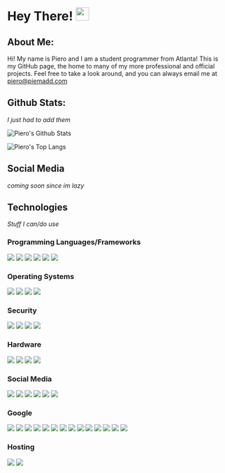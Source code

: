 # Hey There! <img src="https://raw.githubusercontent.com/MartinHeinz/MartinHeinz/master/wave.gif" width="30px">

## About Me: 
Hi! My name is Piero and I am a student programmer from Atlanta! This is my GitHub page, the home to many of my more professional and official projects. Feel free to take a look around, and you can always email me at [piero@piemadd.com](mailto:piero@piemadd.com)

## Github Stats:
*I just had to add them*

![Piero's Github Stats](https://github-readme-stats.vercel.app/api?username=pieromqwerty&show_icons=true&theme=dark)

![Piero's Top Langs](https://github-readme-stats.vercel.app/api/top-langs/?username=pieromqwerty&theme=dark)

## Social Media
*coming soon since im lazy*

## Technologies
*Stuff I can/do use*

### Programming Languages/Frameworks
![](https://img.shields.io/badge/Flask-Framework-informational?style=flat&logo=flask&logoColor=white&color=cc443f)
![](https://img.shields.io/badge/HTML5-Language-informational?style=flat&logo=html5&logoColor=white&color=cc443f)
![](https://img.shields.io/badge/JS-Language-informational?style=flat&logo=javascript&logoColor=white&color=cc443f)
![](https://img.shields.io/badge/Node.js-Language-informational?style=flat&logo=node.js&logoColor=white&color=cc443f)
![](https://img.shields.io/badge/OpenSourceInitiative-Framework-informational?style=flat&logo=opensourceinitiative&logoColor=white&color=cc443f)
![](https://img.shields.io/badge/Python-Language-informational?style=flat&logo=python&logoColor=white&color=cc443f)

### Operating Systems
![](https://img.shields.io/badge/Debian-OS-informational?style=flat&logo=debian&logoColor=white&color=cc8f3f)
![](https://img.shields.io/badge/Linux-OS-informational?style=flat&logo=linux&logoColor=white&color=cc8f3f)
![](https://img.shields.io/badge/Ubuntu-OS-informational?style=flat&logo=ubuntu&logoColor=white&color=cc8f3f)
![](https://img.shields.io/badge/Windows-OS-informational?style=flat&logo=windows&logoColor=white&color=cc8f3f)

### Security
![](https://img.shields.io/badge/Cloudflare-SecurityTool-informational?style=flat&logo=cloudflare&logoColor=white&color=157abd)
![](https://img.shields.io/badge/LetsEncrypt-SecurityTool-informational?style=flat&logo=letsencrypt&logoColor=white&color=157abd)
![](https://img.shields.io/badge/OpenSSL-SecurityTool-informational?style=flat&logo=openssl&logoColor=white&color=157abd)
![](https://img.shields.io/badge/OpenVPN-SecurityTool-informational?style=flat&logo=openvpn&logoColor=white&color=157abd)

### Hardware
![](https://img.shields.io/badge/Nvidia-Hardware-informational?style=flat&logo=nvidia&logoColor=white&color=1534bd)
![](https://img.shields.io/badge/OnePlus-Hardware-informational?style=flat&logo=oneplus&logoColor=white&color=1534bd)
![](https://img.shields.io/badge/RaspberryPI-Hardware-informational?style=flat&logo=raspberrypi&logoColor=white&color=1534bd)
![](https://img.shields.io/badge/Seagate-Hardware-informational?style=flat&logo=seagate&logoColor=white&color=1534bd)

### Social Media
![](https://img.shields.io/badge/Discord-SocialMedia-informational?style=flat&logo=discord&logoColor=white&color=6c15bd)
![](https://img.shields.io/badge/Instagram-SocialMedia-informational?style=flat&logo=instagram&logoColor=white&color=6c15bd)
![](https://img.shields.io/badge/Linkedin-SocialMedia-informational?style=flat&logo=linkedin&logoColor=white&color=6c15bd)
![](https://img.shields.io/badge/Reddit-SocialMedia-informational?style=flat&logo=reddit&logoColor=white&color=6c15bd)
![](https://img.shields.io/badge/Snapchat-SocialMedia-informational?style=flat&logo=snapchat&logoColor=white&color=6c15bd)
![](https://img.shields.io/badge/Twitter-SocialMedia-informational?style=flat&logo=twitter&logoColor=white&color=6c15bd)

### Google
![](https://img.shields.io/badge/Android-Google-informational?style=flat&logo=android&logoColor=white&color=bd1582)
![](https://img.shields.io/badge/AndroidAuto-Google-informational?style=flat&logo=androidauto&logoColor=white&color=bd1582)
![](https://img.shields.io/badge/Gmail-Google-informational?style=flat&logo=gmail&logoColor=white&color=bd1582)
![](https://img.shields.io/badge/Google-Google-informational?style=flat&logo=google&logoColor=white&color=bd1582)
![](https://img.shields.io/badge/GoogleAssistant-Google-informational?style=flat&logo=googleassistant&logoColor=white&color=bd1582)
![](https://img.shields.io/badge/GoogleCast-Google-informational?style=flat&logo=googlecast&logoColor=white&color=bd1582)
![](https://img.shields.io/badge/GoogleChrome-Google-informational?style=flat&logo=googlechrome&logoColor=white&color=bd1582)
![](https://img.shields.io/badge/GoogleDrive-Google-informational?style=flat&logo=googledrive&logoColor=white&color=bd1582)
![](https://img.shields.io/badge/GoogleMaps-Google-informational?style=flat&logo=googlemaps&logoColor=white&color=bd1582)
![](https://img.shields.io/badge/GoogleMessages-Google-informational?style=flat&logo=googlemessages&logoColor=white&color=bd1582)
![](https://img.shields.io/badge/GoogleMyBusiness-Google-informational?style=flat&logo=googlemybusiness&logoColor=white&color=bd1582)
![](https://img.shields.io/badge/GooglePay-Google-informational?style=flat&logo=googlepay&logoColor=white&color=bd1582)
![](https://img.shields.io/badge/GooglePlay-Google-informational?style=flat&logo=googleplay&logoColor=white&color=bd1582)
![](https://img.shields.io/badge/YouTube-Google-informational?style=flat&logo=youtube&logoColor=white&color=bd1582)

### Hosting
![](https://img.shields.io/badge/GoogleCloud-Hosting-informational?style=flat&logo=googlecloud&logoColor=white&color=7289da)
![](https://img.shields.io/badge/Proxmox-Hosting-informational?style=flat&logo=proxmox&logoColor=white&color=7289da)

